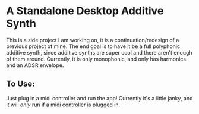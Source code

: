 # A Standalone Desktop Additive Synth

This is a side project i am working on, it is a continuation/redesign of a previous project of mine. The end goal is to have it be a full polyphonic additive synth, since additive synths are super cool and there aren't enough of them around. Currently, it is only monophonic, and only has harmonics and an ADSR envelope.

## To Use:

Just plug in a midi controller and run the app! Currently it's a little janky, and it will *only* run if a midi controller is plugged in.
